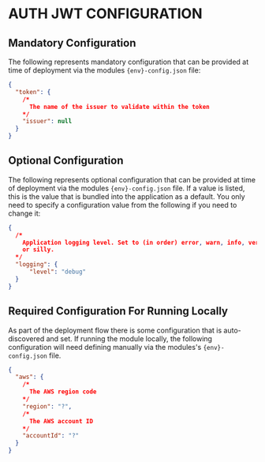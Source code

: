 # AUTH JWT CONFIGURATION

## Mandatory Configuration

The following represents mandatory configuration that can be provided at time of deployment via the modules `{env}-config.json` file:

```json
{
  "token": {
    /*
      The name of the issuer to validate within the token
    */
    "issuer": null
  }
}
```
## Optional Configuration

The following represents optional configuration that can be provided at time of deployment via the modules `{env}-config.json` file. If a value is listed, this is the value that is bundled into the application as a default. You only need to specify a configuration value from the following if you need to change it:

```json
{
  /*
    Application logging level. Set to (in order) error, warn, info, verbose, debug 
    or silly.
  */
  "logging": {
      "level": "debug"
  }
}
```

## Required Configuration For Running Locally

As part of the deployment flow there is some configuration that is auto-discovered and set. If running the module locally, the following configuration will need defining manually via the modules's `{env}-config.json` file.

```json
{
  "aws": {
    /*
      The AWS region code 
    */       
    "region": "?",
    /*
      The AWS account ID
    */      
    "accountId": "?"
  }
}
```
